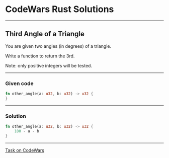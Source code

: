 # CodeWars Rust Solutions

----

## Third Angle of a Triangle

You are given two angles (in degrees) of a triangle.

Write a function to return the 3rd.

Note: only positive integers will be tested.

----

### **Given code**

```rust 
fn other_angle(a: u32, b: u32) -> u32 {
}
```

----

### **Solution**

```rust
fn other_angle(a: u32, b: u32) -> u32 {
    180 - a - b
}
```
----

[Task on CodeWars](https://www.codewars.com/kata/5a023c426975981341000014/solutions/rust)
